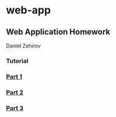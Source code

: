 # web-app
## Web Application Homework

Daniel Zehirov

### Tutorial

### [Part 1](https://github.com/dzehirov/web-app/tree/part1)

### [Part 2]()

### [Part 3]()
